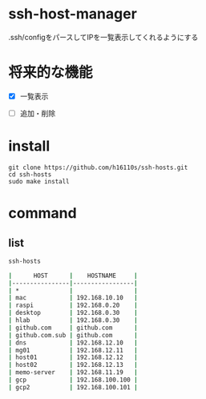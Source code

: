 # ssh-host-manager 

.ssh/configをパースしてIPを一覧表示してくれるようにする


# 将来的な機能
- [x] 一覧表示
- [ ] 追加・削除


# install
```
git clone https://github.com/h16110s/ssh-hosts.git
cd ssh-hosts
sudo make install
```

# command

## list
```zsh
ssh-hosts
```

```zsh
|      HOST      |    HOSTNAME     |
|----------------|-----------------|
| *              |                 |
| mac            | 192.168.10.10   |
| raspi          | 192.168.0.20    |
| desktop        | 192.168.0.30    |
| hlab           | 192.168.0.30    |
| github.com     | github.com      |
| github.com.sub | github.com      |
| dns            | 192.168.12.10   |
| mg01           | 192.168.12.11   |
| host01         | 192.168.12.12   |
| host02         | 192.168.12.13   |
| memo-server    | 192.168.11.19   |
| gcp            | 192.168.100.100 |
| gcp2           | 192.168.100.101 |
```

